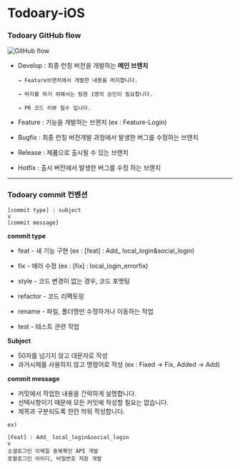# Todoary-iOS

### Todoary GitHub flow

![GitHub flow](https://user-images.githubusercontent.com/100466546/175521203-d908528d-8539-425f-adf2-ca11cea2a614.png)

- Develop : 최종 런칭 버전을 개발하는 **메인 브렌치**

      → Feature브랜치에서 개발한 내용을 머지합니다.

      → 머지를 하기 위해서는 팀원 1명의 승인이 필요합니다.

      → PR 코드 리뷰 필수 입니다. 

- Feature : 기능을 개발하는 브랜치 (ex : Feature-Login)
- Bugfix : 최종 런칭 버전개발 과정에서 발생한 버그를 수정하는 브렌치
- Release : 제품으로 출시될 수 있는 브랜치
- Hotfix : 출시 버전에서 발생한 버그를 수정 하는 브랜치

---------------------------

### Todoary commit 컨벤션

```
[commit type] : subject
v
[commit message]
```

**commit type**

- feat -  새 기능 구현 (ex : [feat] : Add_ local_login&social_login)
- fix - 에러 수정 (ex : [fix] : local_login_errorfix)

- style - 코드 변경이 없는 경우, 코드 포멧팅
- refactor - 코드 리펙토링
- rename - 파일, 폴더명만 수정하거나 이동하는 작업
- test - 테스트 관련 작업

**Subject**

- 50자를 넘기지 않고 대문자로 작성
- 과거시제를 사용하지 않고 명령어로 작성 (ex : Fixed → Fix,  Added → Add)

**commit message**

- 커밋에서 작업한 내용을 간략하게 설명합니다.
- 선택사항이기 때문에 모든 커밋에 작성할 필요는 없습니다.
- 제목과 구분되도록 한칸 띄워 작성합니다.

```
ex) 

[Feat] : Add_ local_login&social_login
v
소셜로그인 이메일 중복확인 API 개발
로컬로그인 아이디, 비밀번호 저장 개발
```
